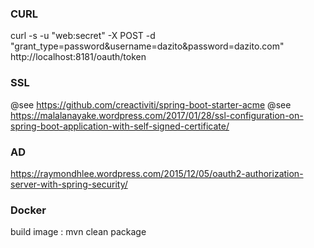 ### CURL
curl -s -u "web:secret" -X POST -d "grant_type=password&username=dazito&password=dazito.com" http://localhost:8181/oauth/token

### SSL
@see https://github.com/creactiviti/spring-boot-starter-acme
@see https://malalanayake.wordpress.com/2017/01/28/ssl-configuration-on-spring-boot-application-with-self-signed-certificate/

### AD
https://raymondhlee.wordpress.com/2015/12/05/oauth2-authorization-server-with-spring-security/

### Docker
build image :
mvn clean package